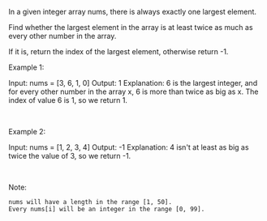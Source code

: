 In a given integer array nums, there is always exactly one largest element.

Find whether the largest element in the array is at least twice as much as every other number in the array.

If it is, return the index of the largest element, otherwise return -1.

Example 1:


Input: nums = [3, 6, 1, 0]
Output: 1
Explanation: 6 is the largest integer, and for every other number in the array x,
6 is more than twice as big as x.  The index of value 6 is 1, so we return 1.


&nbsp;

Example 2:


Input: nums = [1, 2, 3, 4]
Output: -1
Explanation: 4 isn&#39;t at least as big as twice the value of 3, so we return -1.


&nbsp;

Note:


	nums will have a length in the range [1, 50].
	Every nums[i] will be an integer in the range [0, 99].


&nbsp;
